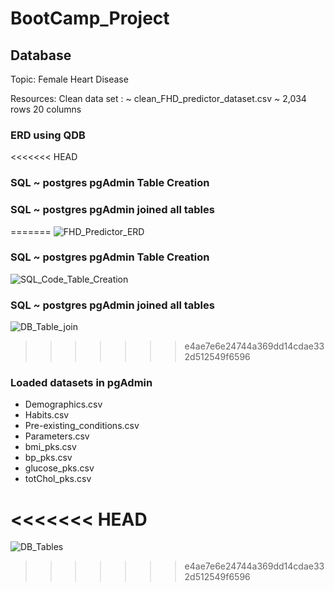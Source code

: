 # __BootCamp_Project__

## __Database__

Topic: 		Female Heart Disease

Resources:	Clean data set :       ~ clean_FHD_predictor_dataset.csv  ~ 2,034 rows 20 columns

### __ERD using QDB__ 
<<<<<<< HEAD

### SQL ~ postgres pgAdmin Table Creation

### SQL ~ postgres pgAdmin joined all tables 
=======
![FHD_Predictor_ERD](https://user-images.githubusercontent.com/87670915/129687066-bd3e640a-b41e-4ccc-850b-6e77c746b7c0.png)

### SQL ~ postgres pgAdmin Table Creation
![SQL_Code_Table_Creation](https://user-images.githubusercontent.com/87670915/129687157-e71dd7b5-35f2-4a9c-8ba9-38969d8f6a8c.png)

### SQL ~ postgres pgAdmin joined all tables 
![DB_Table_join](https://user-images.githubusercontent.com/87670915/129687123-60bbe713-1e3c-41f8-8ef6-0d7338ab5a5e.png)
>>>>>>> e4ae7e6e24744a369dd14cdae332d512549f6596

### Loaded datasets in pgAdmin 
-   Demographics.csv                                      
-   Habits.csv                                           
-   Pre-existing_conditions.csv                           
-   Parameters.csv                                        
-   bmi_pks.csv
-   bp_pks.csv
-   glucose_pks.csv
-   totChol_pks.csv

<<<<<<< HEAD
=======
![DB_Tables](https://user-images.githubusercontent.com/87670915/129688198-52636c48-7167-4c56-8ef9-9abb918b7f61.png)





>>>>>>> e4ae7e6e24744a369dd14cdae332d512549f6596
